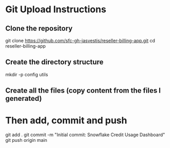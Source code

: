 # Git Upload Instructions

## Clone the repository
git clone https://github.com/sfc-gh-jasvestis/reseller-billing-app.git
cd reseller-billing-app

## Create the directory structure
mkdir -p config utils

## Create all the files (copy content from the files I generated)
# Then add, commit and push
git add .
git commit -m "Initial commit: Snowflake Credit Usage Dashboard"
git push origin main
